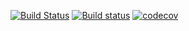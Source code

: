 [![Build Status](https://travis-ci.org/Frederick-S/Stone.svg?branch=master)](https://travis-ci.org/Frederick-S/Stone) [![Build status](https://ci.appveyor.com/api/projects/status/7uw73ws6j3rok3si?svg=true)](https://ci.appveyor.com/project/Frederick-S/stone) [![codecov](https://codecov.io/gh/Frederick-S/Stone/branch/master/graph/badge.svg)](https://codecov.io/gh/Frederick-S/Stone)
